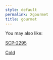 ```yaml
---
style: default
permalink: Xgourmet
title: gourmet
---
```

You may also like:

[SCP-2295](http://scp-wiki.net/scp-2295)

[Cold](http://scp-wiki.net/cold)
